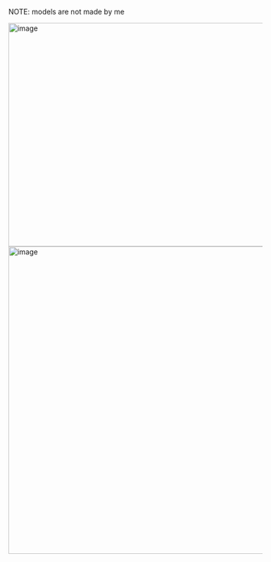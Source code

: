 NOTE: models are not made by me


<img width="822" height="443" alt="image" src="https://github.com/user-attachments/assets/02436170-b5f3-4f69-8597-b2b9c517c350" />



<img width="895" height="609" alt="image" src="https://github.com/user-attachments/assets/34651b36-2ee0-4eeb-aba9-4ce996b27b9c" />

